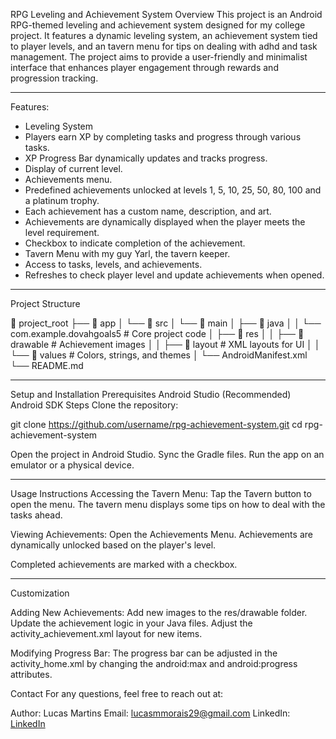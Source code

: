 RPG Leveling and Achievement System
Overview
This project is an Android RPG-themed leveling and achievement system designed for my college project. It features a dynamic leveling system, an achievement system tied to player levels, and an tavern menu for tips on dealing with adhd and task management. The project aims to provide a user-friendly and minimalist interface that enhances player engagement through rewards and progression tracking.
____________________________________________________________________________________________________
Features:
- Leveling System
- Players earn XP by completing tasks and progress through various tasks.
- XP Progress Bar dynamically updates and tracks progress.
- Display of current level.
- Achievements menu.
- Predefined achievements unlocked at levels 1, 5, 10, 25, 50, 80, 100 and a platinum trophy.
- Each achievement has a custom name, description, and art.
- Achievements are dynamically displayed when the player meets the level requirement.
- Checkbox to indicate completion of the achievement.
- Tavern Menu with my guy Yarl, the tavern keeper.
- Access to tasks, levels, and achievements.
- Refreshes to check player level and update achievements when opened.

____________________________________________________________________________________________________
Project Structure

📂 project_root
├── 📂 app
│   └── 📂 src
│       └── 📂 main
│           ├── 📂 java
│           │   └── com.example.dovahgoals5  # Core project code
│           ├── 📂 res
│           │   ├── 📂 drawable  # Achievement images
│           │   ├── 📂 layout    # XML layouts for UI
│           │   └── 📂 values    # Colors, strings, and themes
│           └── AndroidManifest.xml
└── README.md

____________________________________________________________________________________________________
Setup and Installation
Prerequisites
Android Studio (Recommended)
Android SDK
Steps
Clone the repository:

git clone https://github.com/username/rpg-achievement-system.git
cd rpg-achievement-system

Open the project in Android Studio.
Sync the Gradle files.
Run the app on an emulator or a physical device.

____________________________________________________________________________________________________
Usage Instructions
Accessing the Tavern Menu:
Tap the Tavern button to open the menu.
The tavern menu displays some tips on how to deal with the tasks ahead.

Viewing Achievements:
Open the Achievements Menu.
Achievements are dynamically unlocked based on the player's level.

Completed achievements are marked with a checkbox.

____________________________________________________________________________________________________
Customization

Adding New Achievements:
Add new images to the res/drawable folder.
Update the achievement logic in your Java  files.
Adjust the activity_achievement.xml layout for new items.

Modifying Progress Bar:
The progress bar can be adjusted in the activity_home.xml by changing the android:max and android:progress attributes.

Contact
For any questions, feel free to reach out at:

Author: Lucas Martins
Email: lucasmmorais29@gmail.com
LinkedIn: [LinkedIn](https://www.linkedin.com/in/lucas-martins-b8a1371a5/)
